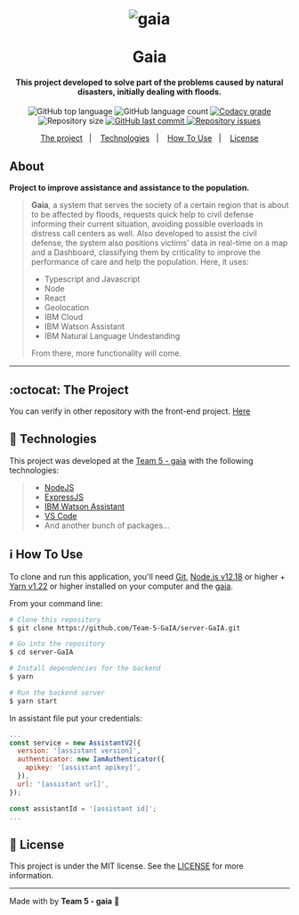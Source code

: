 <h1 align="center">
    <img alt="gaia" src="https://res.cloudinary.com/dy7l1wk3y/image/upload/v1595578141/Github_Explorer_y2p07w.gif" />
    <br>
    <br>
    Gaia
    <br>
</h1>

<h4 align="center">
  This project developed to solve part of the problems caused by natural disasters, initially dealing with floods.
</h4>

<p align="center">
  <img alt="GitHub top language" src="https://img.shields.io/github/languages/top/Team-5-GaIA/server-GaIA.svg">

  <img alt="GitHub language count" src="https://img.shields.io/github/languages/count/Team-5-GaIA/server-GaIA.svg">

  <a href="https://www.codacy.com/app/Team-5-GaIA/game-endless-runner?utm_source=github.com&amp;utm_medium=referral&amp;utm_content=Team-5-GaIA/server-GaIA&amp;utm_campaign=Badge_Grade">
    <img alt="Codacy grade" src="https://api.codacy.com/project/badge/Grade/691b85e51bf240b997ae6ff82ea41590">
  </a>

  <img alt="Repository size" src="https://img.shields.io/github/repo-size/Team-5-GaIA/server-GaIA.svg">
  <a href="https://github.com/Team-5-GaIA/server-GaIA/commits/master">
    <img alt="GitHub last commit" src="https://img.shields.io/github/last-commit/Team-5-GaIA/server-GaIA.svg">
  </a>

  <a href="https://github.com/Team-5-GaIA/server-GaIA/issues">
    <img alt="Repository issues" src="https://img.shields.io/github/issues/Team-5-GaIA/server-GaIA.svg">
  </a>


</p>

<p align="center">
  <a href="#octocat-the-project">The project</a>&nbsp;&nbsp;&nbsp;|&nbsp;&nbsp;&nbsp;
  <a href="#rocket-technologies">Technologies</a>&nbsp;&nbsp;&nbsp;|&nbsp;&nbsp;&nbsp;
  <a href="#information_source-how-to-use">How To Use</a>&nbsp;&nbsp;&nbsp;|&nbsp;&nbsp;&nbsp;
  <a href="#memo-license">License</a>
</p>

## About

**Project to improve assistance and assistance to the population.**
> **Gaia**, a system that serves the society of a certain region that is about to be affected by floods, requests quick help to civil defense informing their current situation, avoiding possible overloads in distress call centers as well. Also developed to assist the civil defense, the system also positions victims' data in real-time on a map and a Dashboard, classifying them by criticality to improve the performance of care and help the population. Here, it uses:
> - Typescript and Javascript
> - Node
> - React
> - Geolocation
> - IBM Cloud
> - IBM Watson Assistant
> - IBM Natural Language Undestanding
>
> From there, more functionality will come.

---

## :octocat: The Project

You can verify in other repository with the front-end project. [Here](https://github.com/Team-5-GaIA/web-GaIA)

## :rocket: Technologies

This project was developed at the [Team 5 - gaia](https://github.com/Team-5-GaIA) with the following technologies:

> - [NodeJS](https://nodejs.org)
> - [ExpressJS](https://expressjs.com/)
> - [IBM Watson Assistant](https://cloud.ibm.com/docs/assistant/getting-started.html#gettingstarted)
> - [VS Code](https://code.visualstudio.com/)
> - And another bunch of packages...

## :information_source: How To Use

To clone and run this application, you'll need [Git](https://git-scm.com), [Node.js v12.18][nodejs] or higher + [Yarn v1.22][yarn] or higher installed on your computer and the [gaia](https://github.com/Team-5-GaIA/server-GaIA).

From your command line:

```bash
# Clone this repository
$ git clone https://github.com/Team-5-GaIA/server-GaIA.git

# Go into the repository
$ cd server-GaIA

# Install dependencies for the backend
$ yarn

# Run the backend server
$ yarn start
```

In assistant file put your credentials:

```javascript
...
const service = new AssistantV2({
  version: '[assistant version]',
  authenticator: new IamAuthenticator({
    apikey: '[assistant apikey]',
  }),
  url: '[assistant url]',
});

const assistantId = '[assistant id]';
...
```

## :memo: License

This project is under the MIT license. See the [LICENSE](https://github.com/Team-5-GaIA/server-GaIA/blob/master/LICENSE) for more information.

---

Made with by **Team 5 - gaia** :wave:

[nodejs]: https://nodejs.org/
[yarn]: https://yarnpkg.com/
